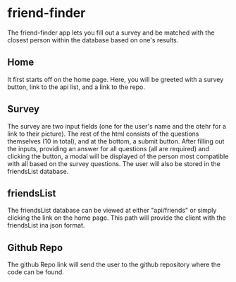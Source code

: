 # friend-finder

The friend-finder app lets you fill out a survey and be matched with the closest person within the database based on one's results.

## Home
It first starts off on the home page. Here, you will be greeted with a survey button, link to the api list, and a link to the repo.

## Survey
The survey are two input fields (one for the user's name and the otehr for a link to their picture).
The rest of the html consists of the questions themselves (10 in total), and at the bottom, a submit button.
After filling out the inputs, providing an answer for all questions (all are required) and clicking the button, a modal will be displayed of the person most compatible with all based on the survey questions. The user will also be stored in the friendsList database.

## friendsList
The friendsList database can be viewed at either "api/friends" or simply clicking the link on the home page. This path will provide the client with the friendsList ina json format.

## Github Repo
The github Repo link will send the user to the github repository where the code can be found.